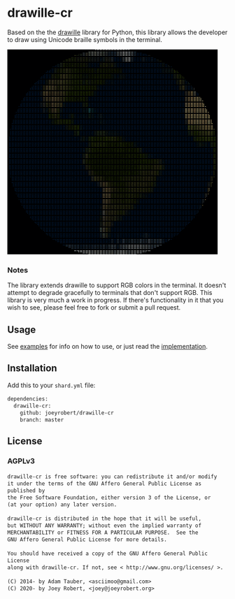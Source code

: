 # drawille-cr

Based on the the [drawille](https://github.com/asciimoo/drawille) library for Python,
this library allows the developer to draw using Unicode braille symbols in the terminal.

![Earth Rotation](earth-rotation.gif)

### Notes

The library extends drawille to support RGB colors in the terminal.
It doesn't attempt to degrade gracefully to terminals that don't support RGB.
This library is very much a work in progress. If there's functionality in it
that you wish to see, please feel free to fork or submit a pull request.

## Usage

See [examples](examples) for info on how to use, or just read the [implementation](drawille-cr).

## Installation

Add this to your `shard.yml` file:

```
dependencies:
  drawille-cr:
    github: joeyrobert/drawille-cr
    branch: master
```

## License

### AGPLv3

```
drawille-cr is free software: you can redistribute it and/or modify
it under the terms of the GNU Affero General Public License as published by
the Free Software Foundation, either version 3 of the License, or
(at your option) any later version.

drawille-cr is distributed in the hope that it will be useful,
but WITHOUT ANY WARRANTY; without even the implied warranty of
MERCHANTABILITY or FITNESS FOR A PARTICULAR PURPOSE.  See the
GNU Affero General Public License for more details.

You should have received a copy of the GNU Affero General Public License
along with drawille-cr. If not, see < http://www.gnu.org/licenses/ >.

(C) 2014- by Adam Tauber, <asciimoo@gmail.com>
(C) 2020- by Joey Robert, <joey@joeyrobert.org>
```
